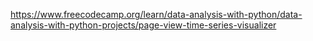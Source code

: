 https://www.freecodecamp.org/learn/data-analysis-with-python/data-analysis-with-python-projects/page-view-time-series-visualizer
